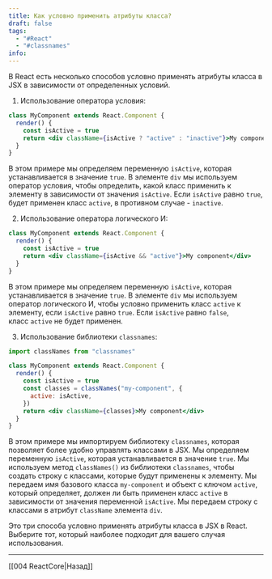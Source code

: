 ```yaml
---
title: Как условно применить атрибуты класса?
draft: false
tags:
  - "#React"
  - "#classnames"
info:
---
```

В React есть несколько способов условно применять атрибуты класса в JSX в зависимости от определенных условий.

1. Использование оператора условия:

```jsx
class MyComponent extends React.Component {
  render() {
    const isActive = true
    return <div className={isActive ? "active" : "inactive"}>My component</div>
  }
}
```

В этом примере мы определяем переменную `isActive`, которая устанавливается в значение `true`. В элементе `div` мы используем оператор условия, чтобы определить, какой класс применить к элементу в зависимости от значения `isActive`. Если `isActive` равно `true`, будет применен класс `active`, в противном случае - `inactive`.

2. Использование оператора логического И:

```jsx
class MyComponent extends React.Component {
  render() {
    const isActive = true
    return <div className={isActive && "active"}>My component</div>
  }
}
```

В этом примере мы определяем переменную `isActive`, которая устанавливается в значение `true`. В элементе `div` мы используем оператор логического И, чтобы условно применить класс `active` к элементу, если `isActive` равно `true`. Если `isActive` равно `false`, класс `active` не будет применен.

3. Использование библиотеки `classnames`:

```jsx
import classNames from "classnames"

class MyComponent extends React.Component {
  render() {
    const isActive = true
    const classes = classNames("my-component", {
      active: isActive,
    })
    return <div className={classes}>My component</div>
  }
}
```

В этом примере мы импортируем библиотеку `classnames`, которая позволяет более удобно управлять классами в JSX. Мы определяем переменную `isActive`, которая устанавливается в значение `true`. Мы используем метод `classNames()` из библиотеки `classnames`, чтобы создать строку с классами, которые будут применены к элементу. Мы передаем имя базового класса `my-component` и объект с ключом `active`, который определяет, должен ли быть применен класс `active` в зависимости от значения переменной `isActive`. Мы передаем строку с классами в атрибут `className` элемента `div`.

Это три способа условно применять атрибуты класса в JSX в React. Выберите тот, который наиболее подходит для вашего случая использования.

---

[[004 ReactCore|Назад]]